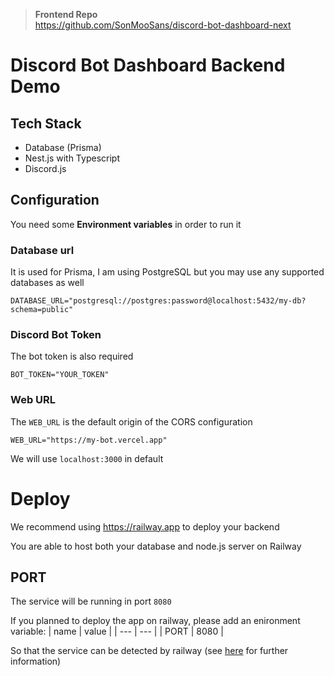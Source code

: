 > **Frontend Repo** <br/>
> https://github.com/SonMooSans/discord-bot-dashboard-next

# Discord Bot Dashboard Backend Demo

## Tech Stack

- Database (Prisma)
- Nest.js with Typescript
- Discord.js

## Configuration

You need some **Environment variables** in order to run it

### Database url

It is used for Prisma, I am using PostgreSQL but you may use any supported databases as well

`DATABASE_URL="postgresql://postgres:password@localhost:5432/my-db?schema=public"`

### Discord Bot Token

The bot token is also required

`BOT_TOKEN="YOUR_TOKEN"`

### Web URL

The `WEB_URL` is the default origin of the CORS configuration

```
WEB_URL="https://my-bot.vercel.app"
```

We will use `localhost:3000` in default

# Deploy

We recommend using https://railway.app to deploy your backend

You are able to host both your database and node.js server on Railway

## PORT

The service will be running in port `8080`

If you planned to deploy the app on railway, please add an enironment variable:
| name | value |
| --- | --- |
| PORT | 8080 |

So that the service can be detected by railway (see [here](https://docs.railway.app/deploy/railway-up) for further information)
